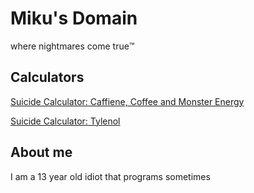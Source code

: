 # Miku's Domain
where nightmares come true:tm:
## Calculators
[Suicide Calculator: Caffiene, Coffee and Monster Energy](https://www.desmos.com/calculator/9qxqvhdvrs)

[Suicide Calculator: Tylenol](https://www.desmos.com/calculator/fzmo1sukkz)
## About me
I am a 13 year old idiot that programs sometimes
